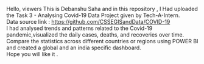 Hello, viewers This is Debanshu Saha and in this repository , I Had uploaded the Task 3 - Analysing Covid-19 Data Project given by Tech-A-Intern.
<br>
Data source link : https://github.com/CSSEGISandData/COVID-19
<br>
I had analysed trends and patterns related to the Covid-19 pandemic,visualized the daily cases, deaths, and recoveries over time.
Compare the statistics across different countries
or regions using POWER BI and created a global and an india specific dashboard.
<br>
Hope you will like it . 
 
